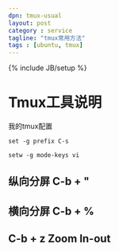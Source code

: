```yaml
---
dpn: tmux-usual
layout: post
category : service
tagline: "tmux常用方法"
tags : [ubuntu, tmux]
---
```

{% include JB/setup %}

# Tmux工具说明

我的tmux配置

	set -g prefix C-s 
	
	setw -g mode-keys vi

## 纵向分屏 C-b + " 

## 横向分屏 C-b + %

## C-b + z Zoom In-out